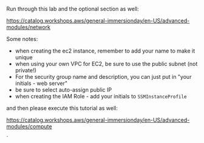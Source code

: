 
Run through this lab and the optional section as well:

https://catalog.workshops.aws/general-immersionday/en-US/advanced-modules/network

Some notes:

- when creating the ec2 instance, remember to add your name to make it unique
- when using your own VPC for EC2, be sure to use the public subnet (not private!)
- For the security group name and description, you can just put in "your initials - web server"
- be sure to select auto-assign public IP
- when creating the IAM Role - add your initials to `SSMInstanceProfile`

and then please execute this tutorial as well:

https://catalog.workshops.aws/general-immersionday/en-US/advanced-modules/compute


`

